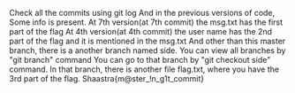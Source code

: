 Check all the commits using git log
And in the previous versions of code, Some info is present.
At 7th version(at 7th commit) the msg.txt has the first part of the flag
At 4th version(at 4th commit) the user name has the 2nd part of the flag and it is mentioned in the msg.txt
And other than this master branch, there is a another branch named side. You can view all branches by "git branch" command
You can go to that branch by "git checkout side" command. In that branch, there is another file flag.txt, where you have the 3rd part of the flag.
Shaastra{m@ster_!n_g1t_commit}
